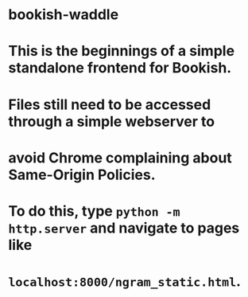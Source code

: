 # bookish-waddle
# This is the beginnings of a simple standalone frontend for Bookish.
# Files still need to be accessed through a simple webserver to
# avoid Chrome complaining about Same-Origin Policies.
# To do this, type `python -m http.server` and navigate to pages like
# `localhost:8000/ngram_static.html`.
